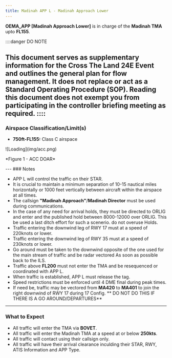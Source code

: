 ```yaml
---
title: Madinah APP L - Madinah Approach Lower
---
```


**OEMA_APP [Madinah Approach Lower]**  is in charge of the **Madinah TMA** upto **FL155**. 

::::danger DO NOTE

This document serves as supplementary information for the **Cross The Land 24E** Event and outlines the general plan for flow management. It does not replace or act as a **Standard Operating Procedure (SOP)**. Reading this document does not exempt you from participating in the controller briefing meeting as required.
::::
---

### Airspace Classification/Limit(s)

* **750ft-FL155:** Class C airspace

<div className="center-align">
  <p>![Loading](img/acc.png)</p>
</div>
<div className="center-align">
  <p>*Figure 1 - ACC DOAR*</p>
</div>
---
### Notes

* APP L will control the traffic on their STAR.
* It is crucial to maintain a minimum separation of 10-15 nautical miles horizontally or 1000 feet vertically between aircraft within the airspace at all times.
* The callsign **"Madinah Approach"**/**Madinah Director** must be used during communications.
* In the case of any need for arrival holds, they must be directed to ORLIG and enter and the published hold between 8000-12000 over ORLIG. This be used a last ditch effort for such a scenerio. do not overuse Holds.
* Traffic entering the downwind leg of RWY 17 must at a speed of 220knots or lower.
* Traffic entering the downwind leg of RWY 35 must at a speed of 230knots or lower.
* Go around must be taken to the downwind opposite of the one used for the main stream of traffic and be radar vectored As soon as possible back to the ILS.
* Traffic above **FL200** must not enter the TMA and be resequenced or coordinated with APP L.
* When traffic is established, APP L must release the tag.
* Speed restrictions must be enforced until 4 DME final during peak times.
* If need be, traffic may be vectored from **MA420** to **MA401** to join the right downwind of RWY 17 during 17 Config. ** DO NOT DO THIS IF THERE IS A GO AROUND/DEPARTURES**
---
### What to Expect

* All traffic will enter the TMA via **BOVET**.
* All traffic will enter the Madinah TMA at a speed at or below **250kts**.
* All traffic will contact using their callsign only.
* All traffic will have their arrival clearance inculding their STAR, RWY, ATIS Information and APP Type.
